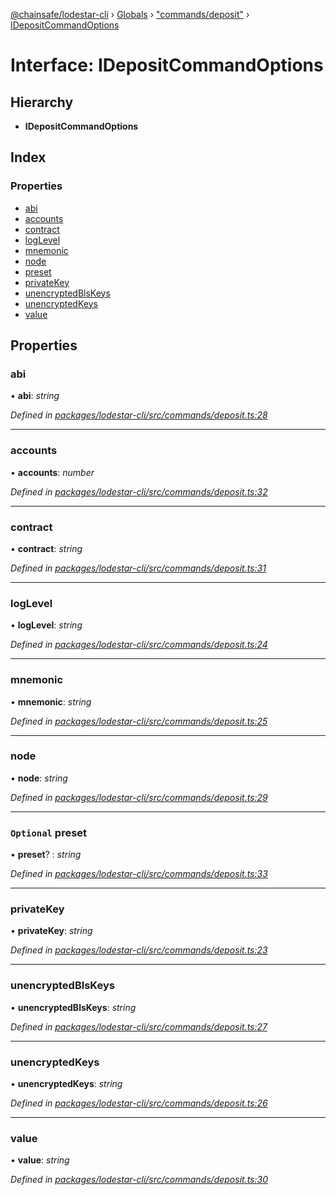 [@chainsafe/lodestar-cli](../README.md) › [Globals](../globals.md) › ["commands/deposit"](../modules/_commands_deposit_.md) › [IDepositCommandOptions](_commands_deposit_.idepositcommandoptions.md)

# Interface: IDepositCommandOptions

## Hierarchy

* **IDepositCommandOptions**

## Index

### Properties

* [abi](_commands_deposit_.idepositcommandoptions.md#abi)
* [accounts](_commands_deposit_.idepositcommandoptions.md#accounts)
* [contract](_commands_deposit_.idepositcommandoptions.md#contract)
* [logLevel](_commands_deposit_.idepositcommandoptions.md#loglevel)
* [mnemonic](_commands_deposit_.idepositcommandoptions.md#mnemonic)
* [node](_commands_deposit_.idepositcommandoptions.md#node)
* [preset](_commands_deposit_.idepositcommandoptions.md#optional-preset)
* [privateKey](_commands_deposit_.idepositcommandoptions.md#privatekey)
* [unencryptedBlsKeys](_commands_deposit_.idepositcommandoptions.md#unencryptedblskeys)
* [unencryptedKeys](_commands_deposit_.idepositcommandoptions.md#unencryptedkeys)
* [value](_commands_deposit_.idepositcommandoptions.md#value)

## Properties

###  abi

• **abi**: *string*

*Defined in [packages/lodestar-cli/src/commands/deposit.ts:28](https://github.com/ChainSafe/lodestar/blob/533caff9e/packages/lodestar-cli/src/commands/deposit.ts#L28)*

___

###  accounts

• **accounts**: *number*

*Defined in [packages/lodestar-cli/src/commands/deposit.ts:32](https://github.com/ChainSafe/lodestar/blob/533caff9e/packages/lodestar-cli/src/commands/deposit.ts#L32)*

___

###  contract

• **contract**: *string*

*Defined in [packages/lodestar-cli/src/commands/deposit.ts:31](https://github.com/ChainSafe/lodestar/blob/533caff9e/packages/lodestar-cli/src/commands/deposit.ts#L31)*

___

###  logLevel

• **logLevel**: *string*

*Defined in [packages/lodestar-cli/src/commands/deposit.ts:24](https://github.com/ChainSafe/lodestar/blob/533caff9e/packages/lodestar-cli/src/commands/deposit.ts#L24)*

___

###  mnemonic

• **mnemonic**: *string*

*Defined in [packages/lodestar-cli/src/commands/deposit.ts:25](https://github.com/ChainSafe/lodestar/blob/533caff9e/packages/lodestar-cli/src/commands/deposit.ts#L25)*

___

###  node

• **node**: *string*

*Defined in [packages/lodestar-cli/src/commands/deposit.ts:29](https://github.com/ChainSafe/lodestar/blob/533caff9e/packages/lodestar-cli/src/commands/deposit.ts#L29)*

___

### `Optional` preset

• **preset**? : *string*

*Defined in [packages/lodestar-cli/src/commands/deposit.ts:33](https://github.com/ChainSafe/lodestar/blob/533caff9e/packages/lodestar-cli/src/commands/deposit.ts#L33)*

___

###  privateKey

• **privateKey**: *string*

*Defined in [packages/lodestar-cli/src/commands/deposit.ts:23](https://github.com/ChainSafe/lodestar/blob/533caff9e/packages/lodestar-cli/src/commands/deposit.ts#L23)*

___

###  unencryptedBlsKeys

• **unencryptedBlsKeys**: *string*

*Defined in [packages/lodestar-cli/src/commands/deposit.ts:27](https://github.com/ChainSafe/lodestar/blob/533caff9e/packages/lodestar-cli/src/commands/deposit.ts#L27)*

___

###  unencryptedKeys

• **unencryptedKeys**: *string*

*Defined in [packages/lodestar-cli/src/commands/deposit.ts:26](https://github.com/ChainSafe/lodestar/blob/533caff9e/packages/lodestar-cli/src/commands/deposit.ts#L26)*

___

###  value

• **value**: *string*

*Defined in [packages/lodestar-cli/src/commands/deposit.ts:30](https://github.com/ChainSafe/lodestar/blob/533caff9e/packages/lodestar-cli/src/commands/deposit.ts#L30)*

